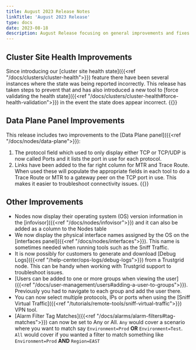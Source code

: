 ```yaml
---
title: August 2023 Release Notes
linkTitle: 'August 2023 Release'
type: docs
date: 2023-08-18
description: August Release focusing on general improvements and fixes
---
```


## Cluster Site Health Improvements
Since introducing our [cluster site health state]({{<ref "/docs/clusters/cluster-health">}}) feature there have been several instances where the state was being reported incorrectly.  This release has taken steps to prevent that and has also introduced a new tool to [force validating the health state]({{<ref "/docs/clusters/cluster-health#force-health-validation">}}) in the event the state does appear incorrect.
{{<tgimg src="/docs/clusters/cluster-health/cluster-validate-health.png" caption="Validate Health action" width="80%">}}


## Data Plane Panel Improvements
This release includes two improvements to the [Data Plane panel]({{<ref "/docs/nodes/data-plane">}}):
1. The protocol field which used to only display either TCP or TCP/UDP is now called Ports and it lists the port in use for each protocol.
1. Links have been added to the far right column for MTR and Trace Route. When used these will populate the appropriate fields in each tool to do a Trace Route or MTR to a gateway peer on the TCP port in use. This makes it easier to troubleshoot connectivity issues. 
{{<tgimg src="data-plane-new.png" caption="Data Plane panel with ports and Trace Route/MTR links" width="40%">}}


## Other Improvements
- Nodes now display their operating system (OS) version information in the [infovisor]({{<ref "/docs/nodes/infovisor">}}) and it can also be added as a column to the Nodes table
- We now display the physical interface names assigned by the OS on the [interfaces panel]({{<ref "/docs/nodes/interfaces">}}). This name is sometimes needed when running tools such as the Sniff Traffic.
- It is now possibly for customers to generate and download [Debug Logs]({{<ref "/help-center/ops-logs/debug-logs">}}) from a Trustgrid node. This can be handy when working with Trustgrid support to troubleshoot issues.
- [Users can be added to one or more groups when viewing the user]({{<ref "/docs/user-management/users#adding-a-user-to-groups">}}). Previously you had to navigate to each group and add the user there.
- You can now select multiple protocols, IPs or ports when using the [Sniff Virtual Traffic]({{<ref "/tutorials/remote-tools/sniff-virtual-traffic">}}) VPN tool.
- [Alarm Filter Tag Matches]({{<ref "/docs/alarms/alarm-filters#tag-matches">}}) can now be set to Any or All.  `Any` would cover a scenario where you want to match say `Environment=Prod` **OR** `Environment=Test`.  `All` would cover if you wanted a filter to match something like `Environment=Prod` **AND** `Region=EAST`